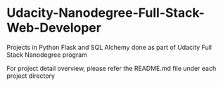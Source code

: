 # Udacity-Nanodegree-Full-Stack-Web-Developer
Projects in Python Flask and SQL Alchemy done as part of Udacity Full Stack Nanodegree program

For project detail overview, please refer the README.md file under each project directory
